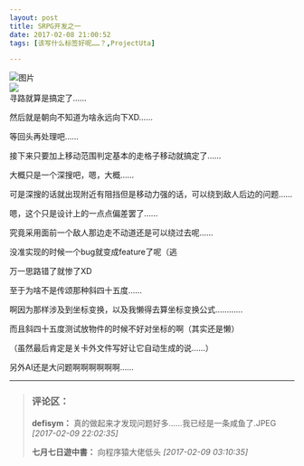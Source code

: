 ```yaml
---
layout: post
title: SRPG开发之一
date: 2017-02-08 21:00:52
tags: [该写什么标签好呢……？,ProjectUta]

---
```

![图片](./images/_LofteremhSNkVpRmJBei94UTV0MTFoQS9lSnY2bUs4RkN6QnFvS3BOSlM5aVdMRENnNmZPMDJLaW1nPT0.png?=imageView&thumbnail=500x0&quality=96&stripmeta=0&type=jpg%7Cwatermark&type=2)  
![](http://imglf2.nosdn.127.net/img/emhSNkVpRmJBei94UTV0MTFoQS9lRk93WXBseWtmeTJYQkxXWG5nNnBTUHdmM0lsM1lGa093PT0.png?=imageView&thumbnail=500x0&quality=96&stripmeta=0&type=jpg%7Cwatermark&type=2)  
寻路就算是搞定了……

然后就是朝向不知道为啥永远向下XD……

等回头再处理吧……

接下来只要加上移动范围判定基本的走格子移动就搞定了……

大概只是一个深搜吧，嗯，大概……

可是深搜的话就出现附近有阻挡但是移动力强的话，可以绕到敌人后边的问题……

嗯，这个只是设计上的一点点偏差罢了……

究竟采用面前一个敌人那边走不动道还是可以绕过去呢……

没准实现的时候一个bug就变成feature了呢（逃

万一思路错了就惨了XD

至于为啥不是传颂那种斜四十五度……

啊因为那样涉及到坐标变换，以及我懒得去算坐标变换公式…………

而且斜四十五度测试放物件的时候不好对坐标的啊（其实还是懒）

（虽然最后肯定是关卡外文件写好让它自动生成的说……）

另外AI还是大问题啊啊啊啊啊啊……

---
> ### 评论区：
>**defisym：** 真的做起来才发现问题好多……我已经是一条咸鱼了.JPEG  *[2017-02-09 22:02:35]*
>
>**七月七日遊中書：** 向程序猿大佬低头  *[2017-02-09 03:10:35]*
>
>